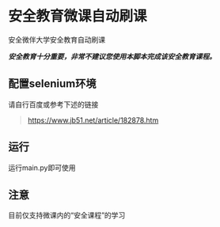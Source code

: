 # 安全教育微课自动刷课
安全微伴大学安全教育自动刷课

***安全教育十分重要，非常不建议您使用本脚本完成该安全教育课程。***

## 配置selenium环境
请自行百度或参考下述的链接
>https://www.jb51.net/article/182878.htm

## 运行

运行main.py即可使用

## 注意
目前仅支持微课内的“安全课程”的学习


